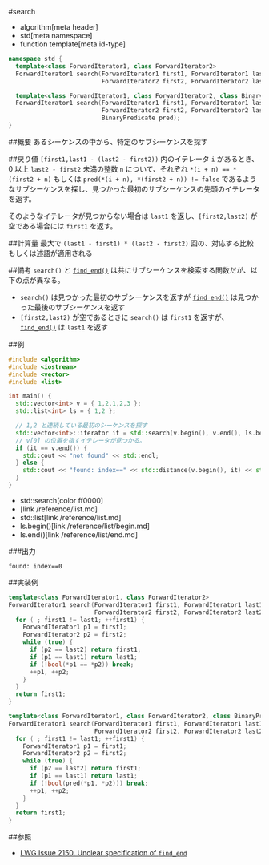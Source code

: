 #search
* algorithm[meta header]
* std[meta namespace]
* function template[meta id-type]

```cpp
namespace std {
  template<class ForwardIterator1, class ForwardIterator2>
  ForwardIterator1 search(ForwardIterator1 first1, ForwardIterator1 last1,
                          ForwardIterator2 first2, ForwardIterator2 last2);

  template<class ForwardIterator1, class ForwardIterator2, class BinaryPredicate>
  ForwardIterator1 search(ForwardIterator1 first1, ForwardIterator1 last1,
                          ForwardIterator2 first2, ForwardIterator2 last2,
                          BinaryPredicate pred);
}
```


##概要
あるシーケンスの中から、特定のサブシーケンスを探す


##戻り値
`[first1,last1 - (last2 - first2))` 内のイテレータ `i` があるとき、0 以上 `last2 - first2` 未満の整数 `n` について、それぞれ `*(i + n) == *(first2 + n)` もしくは `pred(*(i + n), *(first2 + n)) != false` であるようなサブシーケンスを探し、見つかった最初のサブシーケンスの先頭のイテレータを返す。

そのようなイテレータが見つからない場合は `last1` を返し、`[first2,last2)` が空である場合には `first1` を返す。


##計算量
最大で `(last1 - first1) * (last2 - first2)` 回の、対応する比較もしくは述語が適用される


##備考
`search()` と [`find_end()`](/reference/algorithm/find_end.md) は共にサブシーケンスを検索する関数だが、以下の点が異なる。

* `search()` は見つかった最初のサブシーケンスを返すが [`find_end()`](/reference/algorithm/find_end.md) は見つかった最後のサブシーケンスを返す
* `[first2,last2)` が空であるときに `search()` は `first1` を返すが、[`find_end()`](/reference/algorithm/find_end.md) は `last1` を返す


##例
```cpp
#include <algorithm>
#include <iostream>
#include <vector>
#include <list>

int main() {
  std::vector<int> v = { 1,2,1,2,3 };
  std::list<int> ls = { 1,2 };

  // 1,2 と連続している最初のシーケンスを探す
  std::vector<int>::iterator it = std::search(v.begin(), v.end(), ls.begin(), ls.end());
  // v[0] の位置を指すイテレータが見つかる。
  if (it == v.end()) {
    std::cout << "not found" << std::endl;
  } else {
    std::cout << "found: index==" << std::distance(v.begin(), it) << std::endl;
  }
}
```
* std::search[color ff0000]
* <list>[link /reference/list.md]
* std::list[link /reference/list.md]
* ls.begin()[link /reference/list/begin.md]
* ls.end()[link /reference/list/end.md]

###出力
```
found: index==0
```


##実装例
```cpp
template<class ForwardIterator1, class ForwardIterator2>
ForwardIterator1 search(ForwardIterator1 first1, ForwardIterator1 last1,
                        ForwardIterator2 first2, ForwardIterator2 last2) {
  for ( ; first1 != last1; ++first1) {
    ForwardIterator1 p1 = first1;
    ForwardIterator2 p2 = first2;
    while (true) {
      if (p2 == last2) return first1;
      if (p1 == last1) return last1;
      if (!bool(*p1 == *p2)) break;
      ++p1, ++p2;
    }
  }
  return first1;
}

template<class ForwardIterator1, class ForwardIterator2, class BinaryPredicate>
ForwardIterator1 search(ForwardIterator1 first1, ForwardIterator1 last1,
                        ForwardIterator2 first2, ForwardIterator2 last2, BinaryPredicate pred) {
  for ( ; first1 != last1; ++first1) {
    ForwardIterator1 p1 = first1;
    ForwardIterator2 p2 = first2;
    while (true) {
      if (p2 == last2) return first1;
      if (p1 == last1) return last1;
      if (!bool(pred(*p1, *p2))) break;
      ++p1, ++p2;
    }
  }
  return first1;
}
```


##参照
- [LWG Issue 2150. Unclear specification of `find_end`](http://www.open-std.org/jtc1/sc22/wg21/docs/lwg-defects.html#2150)

